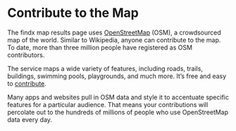 # Contribute to the Map
The findx map results page uses [OpenStreetMap](http://www.openstreetmap.org/) (OSM), a crowdsourced map of the world.  Similar to Wikipedia, anyone can contribute to the map. To date, more than three million people have registered as OSM contributors. 


The service maps a wide variety of features, including roads, trails, buildings, swimming pools, playgrounds, and much more. It’s free and easy to [contribute](http://wiki.openstreetmap.org/wiki/Contribute_map_data).


Many apps and websites pull in OSM data and style it to accentuate specific features for a particular audience. That means your contributions will percolate out to the hundreds of millions of people who use OpenStreetMap data every day.
